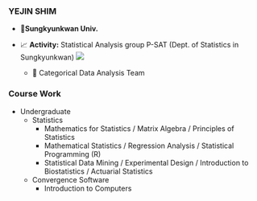 ### YEJIN SHIM

- :school:**Sungkyunkwan Univ.**

- :chart_with_upwards_trend: **Activity:** Statistical Analysis group P-SAT (Dept. of Statistics in Sungkyunkwan) ![](https://img.shields.io/badge/-PSAT-black)
  - :tiger: Categorical Data Analysis Team

### Course Work
- Undergraduate
  - Statistics
    - Mathematics for Statistics / Matrix Algebra / Principles of Statistics
    - Mathematical Statistics / Regression Analysis / Statistical Programming (R)
    - Statistical Data Mining / Experimental Design / Introduction to Biostatistics / Actuarial Statistics
  - Convergence Software
    - Introduction to Computers
    
